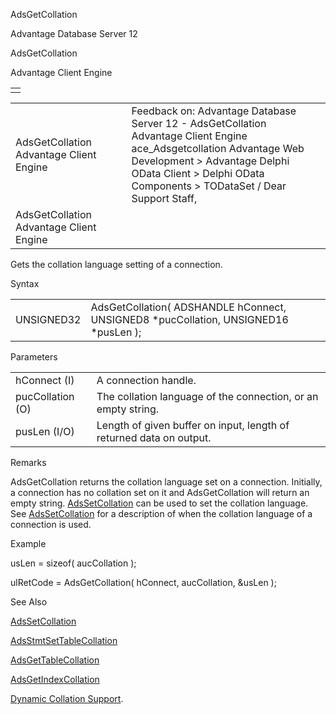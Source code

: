 AdsGetCollation




Advantage Database Server 12  

AdsGetCollation

Advantage Client Engine

|  |
| --- |
|  |

|  |  |  |  |  |
| --- | --- | --- | --- | --- |
| AdsGetCollation  Advantage Client Engine |  |  | Feedback on: Advantage Database Server 12 - AdsGetCollation Advantage Client Engine ace\_Adsgetcollation Advantage Web Development > Advantage Delphi OData Client > Delphi OData Components > TODataSet / Dear Support Staff, |  |
| AdsGetCollation  Advantage Client Engine |  |  |  |  |

Gets the collation language setting of a connection.

Syntax

|  |  |
| --- | --- |
| UNSIGNED32 | AdsGetCollation( ADSHANDLE hConnect,  UNSIGNED8 \*pucCollation,  UNSIGNED16 \*pusLen ); |

Parameters

|  |  |
| --- | --- |
| hConnect (I) | A connection handle. |
| pucCollation (O) | The collation language of the connection, or an empty string. |
| pusLen (I/O) | Length of given buffer on input, length of returned data on output. |

Remarks

AdsGetCollation returns the collation language set on a connection. Initially, a connection has no collation set on it and AdsGetCollation will return an empty string. [AdsSetCollation](ace_adssetcollation.htm) can be used to set the collation language. See [AdsSetCollation](ace_adssetcollation.htm) for a description of when the collation language of a connection is used.

Example

usLen = sizeof( aucCollation );

ulRetCode = AdsGetCollation( hConnect, aucCollation, &usLen );

See Also

[AdsSetCollation](ace_adssetcollation.htm)

[AdsStmtSetTableCollation](ace_adsstmtsettablecollation.htm)

[AdsGetTableCollation](ace_adsgettablecollation.htm)

[AdsGetIndexCollation](ace_adsgetindexcollation.htm)

[Dynamic Collation Support](master_collation_support.htm).